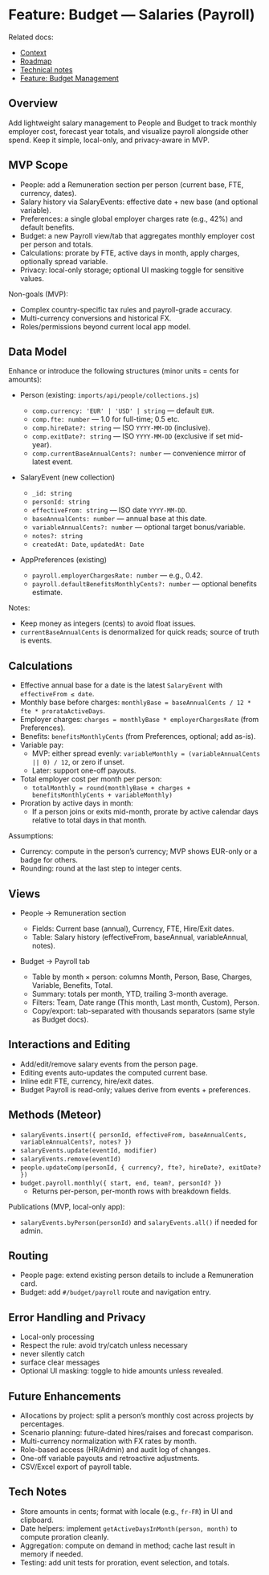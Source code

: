 # Feature: Budget — Salaries (Payroll)

Related docs:

- [Context](./00-context.md)
- [Roadmap](./01-roadmap.md)
- [Technical notes](./02-tech-notes.md)
- [Feature: Budget Management](./15-feature-budget.md)

## Overview

Add lightweight salary management to People and Budget to track monthly employer cost, forecast year totals, and visualize payroll alongside other spend. Keep it simple, local-only, and privacy-aware in MVP.

## MVP Scope

- People: add a Remuneration section per person (current base, FTE, currency, dates).
- Salary history via SalaryEvents: effective date + new base (and optional variable).
- Preferences: a single global employer charges rate (e.g., 42%) and default benefits.
- Budget: a new Payroll view/tab that aggregates monthly employer cost per person and totals.
- Calculations: prorate by FTE, active days in month, apply charges, optionally spread variable.
- Privacy: local-only storage; optional UI masking toggle for sensitive values.

Non-goals (MVP):

- Complex country-specific tax rules and payroll-grade accuracy.
- Multi-currency conversions and historical FX.
- Roles/permissions beyond current local app model.

## Data Model

Enhance or introduce the following structures (minor units = cents for amounts):

- Person (existing: `imports/api/people/collections.js`)
  - `comp.currency: 'EUR' | 'USD' | string` — default `EUR`.
  - `comp.fte: number` — 1.0 for full-time; 0.5 etc.
  - `comp.hireDate?: string` — ISO `YYYY-MM-DD` (inclusive).
  - `comp.exitDate?: string` — ISO `YYYY-MM-DD` (exclusive if set mid-year).
  - `comp.currentBaseAnnualCents?: number` — convenience mirror of latest event.

- SalaryEvent (new collection)
  - `_id: string`
  - `personId: string`
  - `effectiveFrom: string` — ISO date `YYYY-MM-DD`.
  - `baseAnnualCents: number` — annual base at this date.
  - `variableAnnualCents?: number` — optional target bonus/variable.
  - `notes?: string`
  - `createdAt: Date`, `updatedAt: Date`

- AppPreferences (existing)
  - `payroll.employerChargesRate: number` — e.g., 0.42.
  - `payroll.defaultBenefitsMonthlyCents?: number` — optional benefits estimate.

Notes:

- Keep money as integers (cents) to avoid float issues.
- `currentBaseAnnualCents` is denormalized for quick reads; source of truth is events.

## Calculations

- Effective annual base for a date is the latest `SalaryEvent` with `effectiveFrom ≤ date`.
- Monthly base before charges: `monthlyBase = baseAnnualCents / 12 * fte * prorataActiveDays`.
- Employer charges: `charges = monthlyBase * employerChargesRate` (from Preferences).
- Benefits: `benefitsMonthlyCents` (from Preferences, optional; add as-is).
- Variable pay:
  - MVP: either spread evenly: `variableMonthly = (variableAnnualCents || 0) / 12`, or zero if unset.
  - Later: support one-off payouts.
- Total employer cost per month per person:
  - `totalMonthly = round(monthlyBase + charges + benefitsMonthlyCents + variableMonthly)`
- Proration by active days in month:
  - If a person joins or exits mid-month, prorate by active calendar days relative to total days in that month.

Assumptions:

- Currency: compute in the person’s currency; MVP shows EUR-only or a badge for others.
- Rounding: round at the last step to integer cents.

## Views

- People → Remuneration section
  - Fields: Current base (annual), Currency, FTE, Hire/Exit dates.
  - Table: Salary history (effectiveFrom, baseAnnual, variableAnnual, notes).

- Budget → Payroll tab
  - Table by month × person: columns Month, Person, Base, Charges, Variable, Benefits, Total.
  - Summary: totals per month, YTD, trailing 3-month average.
  - Filters: Team, Date range (This month, Last month, Custom), Person.
  - Copy/export: tab-separated with thousands separators (same style as Budget docs).

## Interactions and Editing

- Add/edit/remove salary events from the person page.
- Editing events auto-updates the computed current base.
- Inline edit FTE, currency, hire/exit dates.
- Budget Payroll is read-only; values derive from events + preferences.

## Methods (Meteor)

- `salaryEvents.insert({ personId, effectiveFrom, baseAnnualCents, variableAnnualCents?, notes? })`
- `salaryEvents.update(eventId, modifier)`
- `salaryEvents.remove(eventId)`
- `people.updateComp(personId, { currency?, fte?, hireDate?, exitDate? })`
- `budget.payroll.monthly({ start, end, team?, personId? })`
  - Returns per-person, per-month rows with breakdown fields.

Publications (MVP, local-only app):

- `salaryEvents.byPerson(personId)` and `salaryEvents.all()` if needed for admin.

## Routing

- People page: extend existing person details to include a Remuneration card.
- Budget: add `#/budget/payroll` route and navigation entry.

## Error Handling and Privacy

- Local-only processing
- Respect the rule: avoid try/catch unless necessary
- never silently catch
- surface clear messages
- Optional UI masking: toggle to hide amounts unless revealed.

## Future Enhancements

- Allocations by project: split a person’s monthly cost across projects by percentages.
- Scenario planning: future-dated hires/raises and forecast comparison.
- Multi-currency normalization with FX rates by month.
- Role-based access (HR/Admin) and audit log of changes.
- One-off variable payouts and retroactive adjustments.
- CSV/Excel export of payroll table.

## Tech Notes

- Store amounts in cents; format with locale (e.g., `fr-FR`) in UI and clipboard.
- Date helpers: implement `getActiveDaysInMonth(person, month)` to compute proration cleanly.
- Aggregation: compute on demand in method; cache last result in memory if needed.
- Testing: add unit tests for proration, event selection, and totals.
